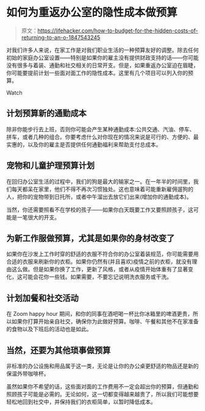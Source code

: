 # 如何为重返办公室的隐性成本做预算

> 原文：<https://lifehacker.com/how-to-budget-for-the-hidden-costs-of-returning-to-an-o-1847543245>

对我们许多人来说，在家工作是对我们职业生活的一种预算友好的调整。除去任何初始的家庭办公室设置——特别是如果你的雇主没有提供财政支持的话——你可能没有很多与着装、通勤和社交相关的日常开支。但是，如果重返办公室迫在眉睫，你可能要提前计划一些面对面工作的隐性成本。这里有几个项目可以列入你的预算。

Watch

## 计划预算新的通勤成本

除非你能步行去上班，否则你可能会产生某种通勤成本:公共交通、汽油、停车、拼车，或者几种的组合。你要考虑什么对你现在的情况来说是可行的、方便的、最实惠的，以及你的雇主是否提供任何通勤福利来帮助支付总成本。

## 宠物和儿童护理预算计划

在回归办公室生活的过程中，我们的狗是最大的输家之一。在一年半的时间里，我们每天都呆在家里，他们不得不再次习惯独处。这也意味着可能重新雇佣遛狗的人，把你的宠物带到日托所，或者中午溜出去放它们出来(增加你的通勤成本)。

当然，你还需要照看不在学校的孩子——如果你白天既要工作又要照顾孩子，这可能是一笔很大的开支。

## 为新工作服做预算，尤其是如果你的身材改变了

如果你在沙发上工作时穿的舒适的衣服不符合你的办公室着装规范，你可能需要用合适的衣服来刷新你的衣柜。如果你仍然有(并且喜欢)疫情之前的衣柜，就没有理由这么做。但是如果你换了工作，更新了风格，或者从疫情开始体重有了显著变化，这可能会花你一些钱。如果需要，不要忘记说明洗衣服务或干洗。

## 计划加餐和社交活动

在 Zoom happy hour 期间，和你的同事在酒吧喝一杯比你冰箱里的啤酒更贵，所以如果你打算开始亲自社交，确保你为此做好预算。咖啡、午餐和其他不在家准备的食物以及下班后的活动也是如此。

## 当然，还要为其他琐事做预算

非标准的办公设施和用品属于这一类，无论是让你的办公桌更舒适的物品还是新的保温外带咖啡杯。

虽然如果你不希望的话，这些面对面的工作费用不一定会超出你的预算，但通勤和照顾孩子可能是必需的。无论如何，这一切都变得越来越贵了，所以我们可能想要轻松地回到社交中，并保持我们的衣柜简单，以暂时降低成本。